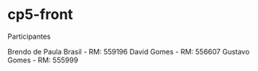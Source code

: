 # cp5-front

Participantes

Brendo de Paula Brasil - RM: 559196
David Gomes - RM: 556607
Gustavo Gomes - RM: 555999
